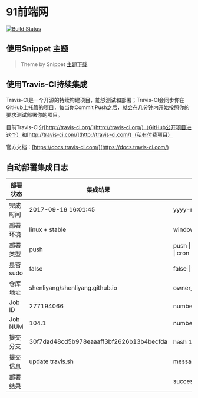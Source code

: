 # 91前端网

[![Build Status](https://www.travis-ci.org/shenliyang/shenliyang.github.io.svg?branch=dev)](https://travis-ci.org/shenliyang/shenliyang.github.io)

## 使用Snippet 主题
>  Theme by Snippet [主题下载](https://github.com/shenliyang/hexo-theme-snippet)


## 使用Travis-CI持续集成

Travis-CI是一个开源的持续构建项目，能够测试和部署；Travis-CI会同步你在GitHub上托管的项目，每当你Commit Push之后，就会在几分钟内开始按照你的要求测试部署你的项目。

目前Travis-CI分[http://travis-ci.org/](http://travis-ci.org/)（GitHub公开项目进这个）和[http://travis-ci.com/](http://travis-ci.com/)（私有付费项目）

官方文档：[https://docs.travis-ci.com/](https://docs.travis-ci.com/)

## 自动部署集成日志 
部署状态 | 集成结果 | 参考值
---|---|---
完成时间 | 2017-09-19 16:01:45 | yyyy-mm-dd hh:mm:ss
部署环境 | linux + stable | window \| linux + stable
部署类型 | push | push \| pull_request \| api \| cron
是否sudo | false | false \| true
仓库地址 | shenliyang/shenliyang.github.io | owner_name/repo_name
Job ID   | 277194066 | number
Job NUM  | 104.1 | number.number
提交分支 | 30f7dad48cd5b978eaaaff3bf2626b13b4becfda | hash 16位
提交信息 | update travis.sh | message
部署结果 |  | successful \| broken
